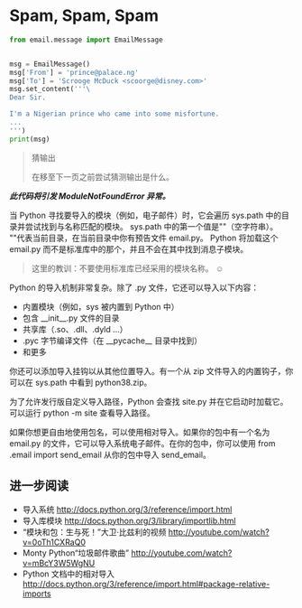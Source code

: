 # Spam, Spam, Spam

```python
from email.message import EmailMessage


msg = EmailMessage()
msg['From'] = 'prince@palace.ng'
msg['To'] = 'Scrooge McDuck <scoorge@disney.com>'
msg.set_content('''\
Dear Sir.

I'm a Nigerian prince who came into some misfortune.
...
''')
print(msg)
```

> 猜输出
>
> 在移至下一页之前尝试猜测输出是什么。

***此代码将引发 ModuleNotFoundError 异常。***


当 Python 寻找要导入的模块（例如，电子邮件）时，它会遍历 sys.path 中的目录并尝试找到与名称匹配的模块。 sys.path 中的第一个值是""（空字符串）。 ""代表当前目录，在当前目录中你有预告文件 email.py。 Python 将加载这个 email.py 而不是标准库中的那个，并且不会在其中找到消息子模块。

> 这里的教训：不要使用标准库已经采用的模块名称。 ☺

Python 的导入机制非常复杂。除了 .py 文件，它还可以导入以下内容：

- 内置模块（例如，sys 被内置到 Python 中）
- 包含 \_\_init\_\_.py 文件的目录
- 共享库（.so、.dll、.dyld ...）
- .pyc 字节编译文件（在 \_\_pycache\_\_ 目录中找到）
- 和更多

你还可以添加导入挂钩以从其他位置导入。有一个从 zip 文件导入的内置钩子，你可以在 sys.path 中看到 python38.zip。

为了允许发行版自定义导入路径，Python 会查找 site.py 并在它启动时加载它。可以运行 python -m site 查看导入路径。

如果你想更自由地使用包名，可以使用相对导入。如果你的包中有一个名为 email.py 的文件，它可以导入系统电子邮件。在你的包中，你可以使用 from .email import send_email 从你的包中导入 send_email。

## 进一步阅读

- 导入系统
    http://docs.python.org/3/reference/import.html
- 导入库模块
    http://docs.python.org/3/library/importlib.html
- “模块和包：生与死！”大卫·比兹利的视频
    http://youtube.com/watch?v=0oTh1CXRaQ0
- Monty Python“垃圾邮件歌曲”
    http://youtube.com/watch?v=mBcY3W5WgNU
- Python 文档中的相对导入
    http://docs.python.org/3/reference/import.html#package-relative-imports